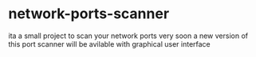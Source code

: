 # network-ports-scanner
ita a small project to scan your network ports
very soon a new version of this port scanner will be avilable with graphical user interface 
